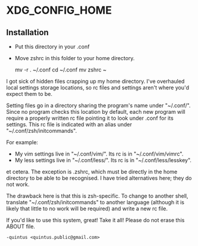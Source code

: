 # XDG_CONFIG_HOME

## Installation

- Put this directory in your .conf
- Move zshrc in this folder to your home directory.

    mv -r . ~/.conf
    cd ~/.conf
    mv zshrc ~

I got sick of hidden files crapping up my home directory. I've overhauled local
settings storage locations, so rc files and settings aren't where you'd expect them
to be.

Setting files go in a directory sharing the program's name under "~/.conf/". Since
no program checks this location by default, each new program will require a
properly written rc file pointing it to look under .conf for its settings. This
rc file is indicated with an alias under "~/.conf/zsh/initcommands".

For example:
- My vim settings live in "~/.conf/vim/". Its rc is in "~/.conf/vim/vimrc".
- My less settings live in "~/.conf/less/". Its rc is in "~/.conf/less/lesskey".

et cetera. The exception is .zshrc, which must be directly in the home directory to be able to be
recognised. I have tried alternatives here; they do not work.

The drawback here is that this is zsh-specific. To change to another shell, translate
"~/.conf/zsh/initcommands" to another language (although it is likely that little to
no work will be required) and write a new rc file.

If you'd like to use this system, great! Take it all! Please do not erase this ABOUT
file.

    -quintus <quintus.public@gmail.com>
